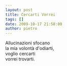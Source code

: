 ```yaml
---
layout: post
title: Cercarti Vorrei
tags: []
date: 2009-10-17 21:58:00
author: pietro
---
```

Allucinazioni sfocano<br/>la mia volontà d'odiarti,<br/>voglio cercarti<br/>vorrei trovarti.
